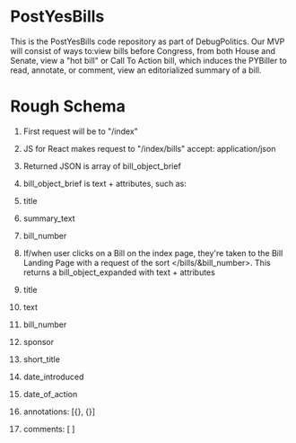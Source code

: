 # PostYesBills
This is the PostYesBills code repository as part of DebugPolitics.
Our MVP will consist of ways to:view bills before Congress, from both House and Senate, view a "hot bill" or Call To Action bill, which induces the PYBiller to read, annotate, or comment, view an editorialized summary of a bill.

# Rough Schema

1. First request will be to "/index"

2. JS for React makes request to "/index/bills"
   accept: application/json

3. Returned JSON is array of bill_object_brief

4. bill_object_brief is text + attributes, such as:
 1. title
 2. summary_text
 3. bill_number

5. If/when user clicks on a Bill on the index page, they're taken to the Bill Landing Page with a request of the sort   &lt;/bills/&bill_number>. This returns a bill_object_expanded with text + attributes
 1. title
 2. text
 3. bill_number
 4. sponsor
 5. short_title
 6. date_introduced
 7. date_of_action
 8. annotations: [{}, {}]
 9. comments: [ ]




